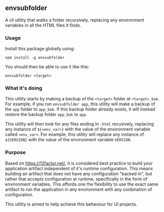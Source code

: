 ## envsubfolder

A cli utility that walks a folder recursively, replacing any environment variables in all the HTML files it finds. 

### Usage

Install this package globally using:

`npm install -g envsubfolder`

You should then be able to use it like this:

`envsubfolder <target>`

### What it's doing

This utility starts by making a backup of the `<target>` folder at `<target>_bak`. For example, if you run `envsubfolder app`, this utility will make a backup of the `app` folder to `app_bak`. If this backup folder already exists, it will instead restore the backup folder `app_bak` to `app`.

This utility will then look for any files ending in `.html` recusively, replacing any instance of `${<env_var>}` with the value of the environment variable called `<env_var>`. For example, this utility will replace any instance of `${VERSION}` with the value of the environment variable `VERSION`. 

### Purpose

Based on https://12factor.net/, it is considered best practice to build your application artifact independent of it's runtime configuration. This means building an artifact that does not have any configuration "backed in", but rather that accepts configuration at runtime, specifically in the form of environment variables. This affords one the flexibility to use the exact same artifact to run the application in any environment with any conbination of configuration. 

This utility is aimed to help achieve this behaviour for UI projects. 